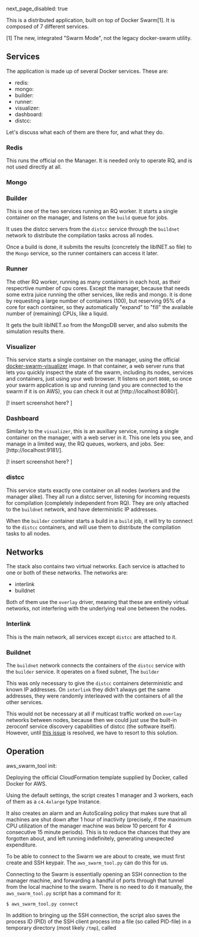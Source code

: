 next_page_disabled: true

This is a distributed application, built on top of Docker Swarm[1]. It is composed of
7 different services.


[1] The new, integrated "Swarm Mode", not the legacy docker-swarm utility.


## Services


The application is made up of several Docker services. These are:

-  redis:
-  mongo:
-  builder:
-  runner:
-  visualizer:
-  dashboard:
-  distcc:

Let's discuss what each of them are there for, and what they do.

### Redis

This runs the official on the Manager. It is needed only to operate RQ,
and is not used directly at all.

### Mongo

### Builder

This is one of the two services running an RQ worker. It starts a single
container on the manager, and listens on the `build` queue for jobs.

It uses the distcc servers from the `distcc` service through the `buildnet`
network to distribute the compilation tasks across all nodes.

Once a build is done, it submits the results (concretely the libINET.so file) to the `Mongo` service,
so the runner containers can access it later.

### Runner

The other RQ worker, running as many containers in each host, as their respecrtive number
of cpu cores. Except the manager, because that needs some extra juice running the other services,
like redis and mongo. it is done by requesting a large number of containers (100), but reserving
95% of a core for each container, so they automatically "expand" to "fill" the available number
of (remaining) CPUs, like a liquid.

It gets the built libINET.so from the MongoDB server, and also submits the simulation results there.

### Visualizer

This service starts a single container on the manager, using
the official [docker-swarm-visualizer](https://github.com/dockersamples/docker-swarm-visualizer) image.
In that container, a web server runs that lets you quickly inspect
the state of the swarm, including its nodes, services and containers,
just using your web browser. It listens on port `8080`, so once
your swarm application is up and running (and you are connected to the swarm
if it is on AWS), you can check it out at [http://localhost:8080/].

[! insert screenshot here? ]

### Dashboard

Similarly to the `visualizer`, this is an auxiliary service, running a single
container on the manager, with a web server in it.
This one lets you see, and manage in a limited way, the RQ queues, workers, and jobs.
See: [http://localhost:9181/].

[! insert screenshot here? ]

### distcc

This service starts exactly one container on all nodes (workers and the manager alike).
They all run a distcc server, listening for incoming requests for compilation (completely
independent from RQ).
They are only attached to the `buildnet` network, and have deterministic IP addresses.

When the `builder` container starts a build in a `build` job, it will try
to connect to the `distcc` containers, and will use them to distribute
the compilation tasks to all nodes.

## Networks

The stack also contains two virtual networks. Each service is attached to
one or both of these networks. The networks are:

  - interlink
  - buildnet

Both of them use the `overlay` driver, meaning that these are entirely virtual
networks, not interfering with the underlying real one between the nodes.

### Interlink

This is the main network, all services except `distcc` are attached to it.

### Buildnet

The `buildnet` network connects the containers of the `distcc` service
with the `builder` service. It operates on a fixed subnet, The `builder`

This was only necessary to give the `distcc` containers deterministic and known
IP addresses. On `interlink` they didn't always get the same addresses, they
were randomly interleaved with the containers of all the other services.

This would not be necessary at all if multicast traffic worked on `overlay`
networks between nodes, because then we could just use the built-in zeroconf
service discovery capabilities of distcc (the software itself). However, until
[this issue](https://github.com/docker/libnetwork/issues/552) is resolved, we
have to resort to this solution.


## Operation


aws_swarm_tool init:

Deploying the official CloudFormation template supplied by Docker, called Docker for AWS.

Using the default settings, the script creates 1 manager and 3 workers, each of them as a `c4.4xlarge` type Instance.

It also creates an alarm and an AutoScaling policy that makes sure that all machines are shut down after 1 hour of inactivity (precisely, if the maximum CPU utilization of the manager machine was below 10 percent for 4 consecutive 15 minute periods).
This is to reduce the chances that they are forgotten about, and left running indefinitely, generating unexpected expenditure.



To be able to connect to the Swarm we are about to create, we must first create and SSH keypair.
The `aws_swarm_tool.py` can do this for us.




Connecting to the Swarm is essentially opening an SSH connection to the manager machine, and forwarding
a handful of ports through that tunnel from the local machine to the swarm.
There is no need to do it manually, the `aws_swarm_tool.py` script has a command for it:

`$ aws_swarm_tool.py connect`

In addition to bringing up the SSH connection, the script also saves the process ID (PID) of the SSH client process into a file (so called PID-file) in a temporary directory (most likely `/tmp`), called



